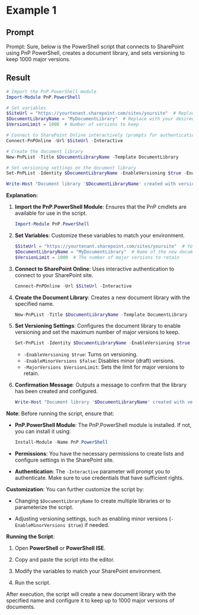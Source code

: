 # Example 1

## Prompt

Prompt: Sure, below is the PowerShell script that connects to SharePoint using PnP PowerShell, creates a document library, and sets versioning to keep 1000 major versions.

## Result

```powershell
# Import the PnP.PowerShell module
Import-Module PnP.PowerShell

# Set variables
$SiteUrl = "https://yourtenant.sharepoint.com/sites/yoursite"  # Replace with your site URL
$DocumentLibraryName = "MyDocumentLibrary"  # Replace with your desired library name
$VersionLimit = 1000  # Number of versions to keep

# Connect to SharePoint Online interactively (prompts for authentication)
Connect-PnPOnline -Url $SiteUrl -Interactive

# Create the document library
New-PnPList -Title $DocumentLibraryName -Template DocumentLibrary

# Set versioning settings on the document library
Set-PnPList -Identity $DocumentLibraryName -EnableVersioning $true -EnableMinorVersions $false -MajorVersions $VersionLimit

Write-Host "Document library '$DocumentLibraryName' created with versioning set to keep $VersionLimit major versions."
```

**Explanation:**

1. **Import the PnP.PowerShell Module**: Ensures that the PnP cmdlets are available for use in the script.

   ```powershell
   Import-Module PnP.PowerShell
   ```

2. **Set Variables**: Customize these variables to match your environment.

   ```powershell
   $SiteUrl = "https://yourtenant.sharepoint.com/sites/yoursite"  # Your SharePoint site URL
   $DocumentLibraryName = "MyDocumentLibrary"  # Name of the new document library
   $VersionLimit = 1000  # The number of major versions to retain
   ```

3. **Connect to SharePoint Online**: Uses interactive authentication to connect to your SharePoint site.

   ```powershell
   Connect-PnPOnline -Url $SiteUrl -Interactive
   ```

4. **Create the Document Library**: Creates a new document library with the specified name.

   ```powershell
   New-PnPList -Title $DocumentLibraryName -Template DocumentLibrary
   ```

5. **Set Versioning Settings**: Configures the document library to enable versioning and set the maximum number of major versions to keep.

   ```powershell
   Set-PnPList -Identity $DocumentLibraryName -EnableVersioning $true -EnableMinorVersions $false -MajorVersions $VersionLimit
   ```

   - `-EnableVersioning $true`: Turns on versioning.
   - `-EnableMinorVersions $false`: Disables minor (draft) versions.
   - `-MajorVersions $VersionLimit`: Sets the limit for major versions to retain.

6. **Confirmation Message**: Outputs a message to confirm that the library has been created and configured.

   ```powershell
   Write-Host "Document library '$DocumentLibraryName' created with versioning set to keep $VersionLimit major versions."
   ```

**Note**: Before running the script, ensure that:

- **PnP.PowerShell Module**: The PnP.PowerShell module is installed. If not, you can install it using:

  ```powershell
  Install-Module -Name PnP.PowerShell
  ```

- **Permissions**: You have the necessary permissions to create lists and configure settings in the SharePoint site.

- **Authentication**: The `-Interactive` parameter will prompt you to authenticate. Make sure to use credentials that have sufficient rights.

**Customization**: You can further customize the script by:

- Changing `$DocumentLibraryName` to create multiple libraries or to parameterize the script.

- Adjusting versioning settings, such as enabling minor versions (`-EnableMinorVersions $true`) if needed.

**Running the Script**:

1. Open **PowerShell** or **PowerShell ISE**.

2. Copy and paste the script into the editor.

3. Modify the variables to match your SharePoint environment.

4. Run the script.

After execution, the script will create a new document library with the specified name and configure it to keep up to 1000 major versions of documents.